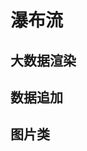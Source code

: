 # 瀑布流

## 大数据渲染

<waterfall-size></waterfall-size>

## 数据追加

<waterfall-loadmore></waterfall-loadmore>

## 图片类

<waterfall-imgs></waterfall-imgs>
